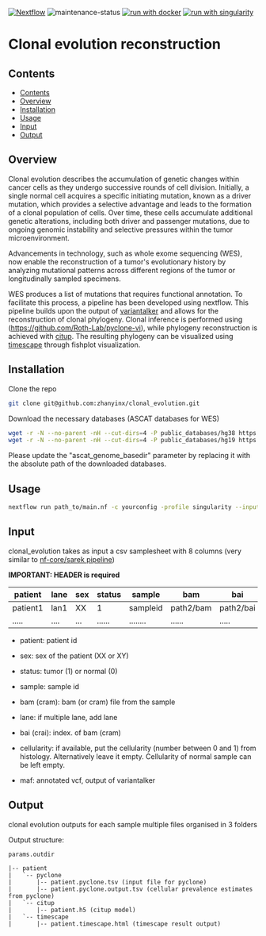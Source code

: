 [![Nextflow](https://img.shields.io/badge/nextflow%20DSL2-%E2%89%A522.10.1-23aa62.svg)](https://www.nextflow.io/)
![maintenance-status](https://img.shields.io/badge/maintenance-passively--maintained-yellowgreen.svg)
[![run with docker](https://img.shields.io/badge/run%20with-docker-0db7ed?labelColor=000000&logo=docker)](https://www.docker.com/)
[![run with singularity](https://img.shields.io/badge/run%20with-singularity-1d355c.svg?labelColor=000000)](https://sylabs.io/docs/)


# Clonal evolution reconstruction

## Contents
- [Contents](#contents)
- [Overview](#overview)
- [Installation](#installation)
- [Usage](#usage)
- [Input](#input)
- [Output](#output)

## Overview
Clonal evolution describes the accumulation of genetic changes within cancer cells as they undergo successive rounds of cell division. Initially, a single normal cell acquires a specific initiating mutation, known as a driver mutation, which provides a selective advantage and leads to the formation of a clonal population of cells. Over time, these cells accumulate additional genetic alterations, including both driver and passenger mutations, due to ongoing genomic instability and selective pressures within the tumor microenvironment.

Advancements in technology, such as whole exome sequencing (WES), now enable the reconstruction of a tumor's evolutionary history by analyzing mutational patterns across different regions of the tumor or longitudinally sampled specimens.

WES produces a list of mutations that requires functional annotation. To facilitate this process, a pipeline has been developed using nextflow. This pipeline builds upon the output of [variantalker](https://github.com/zhanyinx/variantalker) and allows for the reconstruction of clonal phylogeny. Clonal inference is performed using (https://github.com/Roth-Lab/pyclone-vi), while phylogeny reconstruction is achieved with [citup](https://github.com/amcpherson/citup). The resulting phylogeny can be visualized using [timescape](https://github.com/shahcompbio/timescape) through fishplot visualization.


## Installation
Clone the repo

```bash
git clone git@github.com:zhanyinx/clonal_evolution.git
```

Download the necessary databases (ASCAT databases for WES)

```bash
wget -r -N --no-parent -nH --cut-dirs=4 -P public_databases/hg38 https://bioserver.ieo.it/repo/dima/hg38/ascat_wes_files/
wget -r -N --no-parent -nH --cut-dirs=4 -P public_databases/hg19 https://bioserver.ieo.it/repo/dima/hg19/ascat_wes_files/
```

Please update the "ascat_genome_basedir" parameter by replacing it with the absolute path of the downloaded databases.


## Usage


```bash
nextflow run path_to/main.nf -c yourconfig -profile singularity --input samplesheet.csv --outdir outdir
```

## Input

clonal_evolution takes as input a csv samplesheet with 8 columns (very similar to [nf-core/sarek pipeline](https://nf-co.re/sarek/3.2.3/usage))

__IMPORTANT: HEADER is required__ 

| patient        | lane | sex | status | sample   | bam         | bai         | cellularity  | maf       |
| -------------- | ---- | --- | ------ | -------- | ----------- | ----------- | ------------ | --------- |
| patient1       | lan1 | XX  | 1      | sampleid | path2/bam   | path2/bai   | 0.1          | path2/maf |
| .....          | .... | ... | ...... | ........ | ......      | .....       | .....        | ...       |



- patient: patient id

- sex: sex of the patient (XX or XY)

- status: tumor (1) or normal (0)

- sample: sample id

- bam (cram): bam (or cram) file from the sample

- lane: if multiple lane, add lane

- bai (crai): index. of bam (cram)

- cellularity: if available, put the cellularity (number between 0 and 1) from histology. Alternatively leave it empty. Cellularity of normal sample can be left empty.

- maf: annotated vcf, output of variantalker

## Output


clonal evolution outputs for each sample multiple files organised in 3 folders


Output structure:

```
params.outdir

|-- patient
|   `-- pyclone
|       |-- patient.pyclone.tsv (input file for pyclone)
|       |-- patient.pyclone.output.tsv (cellular prevalence estimates from pyclone)
|   `-- citup
|       |-- patient.h5 (citup model)
|   `-- timescape
|       |-- patient.timescape.html (timescape result output)
```





